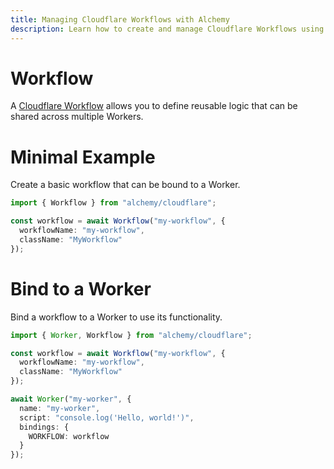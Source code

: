 ```yaml
---
title: Managing Cloudflare Workflows with Alchemy
description: Learn how to create and manage Cloudflare Workflows using Alchemy to orchestrate and automate tasks.
---
```


# Workflow

A [Cloudflare Workflow](https://developers.cloudflare.com/workers/configuration/workflows/) allows you to define reusable logic that can be shared across multiple Workers.

# Minimal Example

Create a basic workflow that can be bound to a Worker.

```ts
import { Workflow } from "alchemy/cloudflare";

const workflow = await Workflow("my-workflow", {
  workflowName: "my-workflow",
  className: "MyWorkflow"
});
```

# Bind to a Worker

Bind a workflow to a Worker to use its functionality.

```ts
import { Worker, Workflow } from "alchemy/cloudflare";

const workflow = await Workflow("my-workflow", {
  workflowName: "my-workflow", 
  className: "MyWorkflow"
});

await Worker("my-worker", {
  name: "my-worker",
  script: "console.log('Hello, world!')",
  bindings: {
    WORKFLOW: workflow
  }
});
```